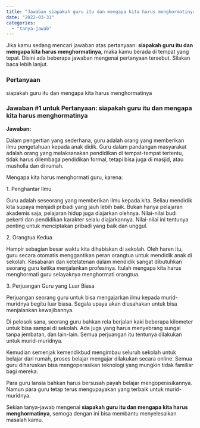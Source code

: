 ```yaml
---
title: "Jawaban siapakah guru itu dan mengapa kita harus menghormatinya​"
date: "2022-03-31"
categories: 
  - "tanya-jawab"
---
```


Jika kamu sedang mencari jawaban atas pertanyaan: **siapakah guru itu dan mengapa kita harus menghormatinya​**, maka kamu berada di tempat yang tepat. Disini ada beberapa jawaban mengenai pertanyaan tersebut. Silakan baca lebih lanjut.

### Pertanyaan

siapakah guru itu dan mengapa kita harus menghormatinya​

### Jawaban #1 untuk Pertanyaan: siapakah guru itu dan mengapa kita harus menghormatinya​

**Jawaban:**

Dalam pengertian yang sederhana, guru adalah orang yang memberikan ilmu pengetahuan kepada anak didik. Guru dalam pandangan masyarakat adalah orang yang melaksanakan pendidikan di tempat-tempat tertentu, tidak harus dilembaga pendidikan formal, tetapi bisa juga di masjid, atau musholla dan di rumah.

Mengapa kita harus menghormati guru, karena:

1\. Penghantar Ilmu

Guru adalah seseorang yang memberikan ilmu kepada kita. Beliau mendidik kita supaya menjadi pribadi yang jauh lebih baik. Bukan hanya pelajaran akademis saja, pelajaran hidup juga diajarkan olehnya. Nilai-nilai budi pekerti dan pendidikan karakter selalu diajarkannya. Nilai-nilai ini tentunya penting untuk menciptakan pribadi yang baik dan unggul.

2\. Orangtua Kedua

Hampir sebagian besar waktu kita dihabiskan di sekolah. Oleh haren itu, guru secara otomatis menggantikan peran orangtua untuk mendidik anak di sekolah. Kesabaran dan ketelatenan dalam mendidik sangat dibutuhkan seorang guru ketika menjalankan profesinya. Itulah mengapa kita harus menghormati guru selayaknya menghormati orangtua.

3\. Perjuangan Guru yang Luar Biasa

Perjuangan seorang guru untuk bisa mengajarkan ilmu kepada murid-muridnya begitu luar biasa. Segala upaya akan diusahakan untuk bisa menjalankan kewajibannya.

Di pelosok sana, seorang guru bahkan rela berjalan kaki beberapa kilometer untuk bisa sampai di sekolah. Ada juga yang harus menyebrang sungai tanpa jembatan, dan lain-lain. Semua perjuangan itu tentunya dilakukan untuk murid-muridnya.

Kemudian semenjak kemendikbud mengimbau seluruh sekolah untuk belajar dari rumah, proses belajar mengajar dilakukan secara online. Semua guru diharuskan bisa mengoperasikan teknologi yang mungkin tidak familiar bagi mereka.

Para guru lansia bahkan harus bersusah payah belajar mengoperasikannya. Namun para guru tetap terus mengupayakan yang terbaik untuk murid-muridnya.

Sekian tanya-jawab mengenai **siapakah guru itu dan mengapa kita harus menghormatinya​**, semoga dengan ini bisa membantu menyelesaikan masalah kamu.
